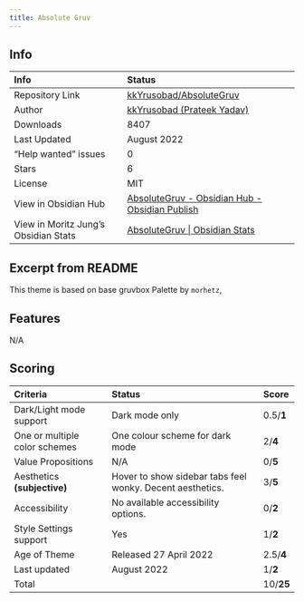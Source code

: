 ```yaml
---
title: Absolute Gruv
---
```


## Info
| Info | Status |
| :---- | :---- |
| Repository Link | [kkYrusobad/AbsoluteGruv](https://github.com/kkYrusobad/AbsoluteGruv) |
| Author | [kkYrusobad (Prateek Yadav)](https://github.com/kkYrusobad) |
| Downloads | 8407 |
| Last Updated | August 2022 |
| “Help wanted” issues | 0 |
| Stars | 6 |
| License | MIT |
| View in Obsidian Hub | [AbsoluteGruv \- Obsidian Hub \- Obsidian Publish](https://publish.obsidian.md/hub/02+-+Community+Expansions/02.05+All+Community+Expansions/Themes/AbsoluteGruv) |
| View in Moritz Jung’s Obsidian Stats | [AbsoluteGruv \| Obsidian Stats](https://www.moritzjung.dev/obsidian-stats/themes/absolutegruv/) |

## Excerpt from README
This theme is based on base gruvbox Palette by `morhetz`,

## Features
N/A

## Scoring
| Criteria | Status | Score |
| :---- | :---- | :---- |
| Dark/Light mode support | Dark mode only | 0.5/**1** |
| One or multiple color schemes | One colour scheme for dark mode | 2/**4** |
| Value Propositions | N/A | 0/**5** |
| Aesthetics **(subjective)** | Hover to show sidebar tabs feel wonky. Decent aesthetics. | 3/**5** |
| Accessibility | No available accessibility options. | 0/**2** |
| Style Settings support | Yes | 1/**2** |
| Age of Theme | Released 27 April 2022 | 2.5/**4** |
| Last updated | August 2022 | 1/**2** |
| Total |  | 10/**25** |